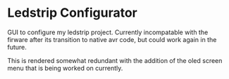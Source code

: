 # Ledstrip Configurator

GUI to configure my ledstrip project. Currently incompatable with the firware
after its transition to native avr code, but could work again in the future.

This is rendered somewhat redundant with the addition of the oled screen menu
that is being worked on currently.
